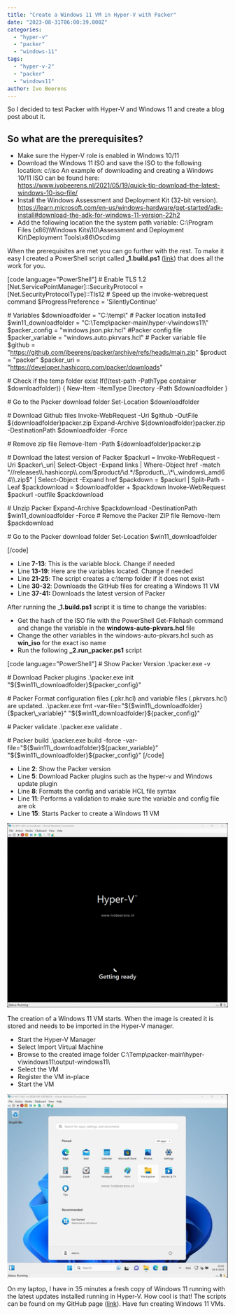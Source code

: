 ```yaml
---
title: "Create a Windows 11 VM in Hyper-V with Packer"
date: "2023-08-31T06:00:39.000Z"
categories: 
  - "hyper-v"
  - "packer"
  - "windows-11"
tags: 
  - "hyper-v-2"
  - "packer"
  - "windows11"
author: Ivo Beerens
---
```


So I decided to test Packer with Hyper-V and Windows 11 and create a blog post about it.

## So what are the prerequisites?

- Make sure the Hyper-V role is enabled in Windows 10/11
- Download the Windows 11 ISO and save the ISO to the following location: c:\\iso An example of downloading and creating a Windows 10/11 ISO can be found here: https://www.ivobeerens.nl/2021/05/19/quick-tip-download-the-latest-windows-10-iso-file/
- Install the Windows Assessment and Deployment Kit (32-bit version). https://learn.microsoft.com/en-us/windows-hardware/get-started/adk-install#download-the-adk-for-windows-11-version-22h2
- Add the following location the the system path variable: C:\\Program Files (x86)\\Windows Kits\\10\\Assessment and Deployment Kit\\Deployment Tools\\x86\\Oscdimg

When the prerequisites are met you can go further with the rest. To make it easy I created a PowerShell script called **\_1.build.ps1** ([link](https://github.com/ibeerens/packer/blob/main/hyper-v/windows11/_1.build.ps1)) that does all the work for you.

\[code language="PowerShell"\] # Enable TLS 1.2 \[Net.ServicePointManager\]::SecurityProtocol = \[Net.SecurityProtocolType\]::Tls12 # Speed up the invoke-webrequest command $ProgressPreference = 'SilentlyContinue'

\# Variables $downloadfolder = "C:\\temp\\" # Packer location installed $win11\_downloadfolder = "C:\\Temp\\packer-main\\hyper-v\\windows11\\" $packer\_config = "windows.json.pkr.hcl" #Packer config file $packer\_variable = "windows.auto.pkrvars.hcl" # Packer variable file $github = "https://github.com/ibeerens/packer/archive/refs/heads/main.zip" $product = "packer" $packer\_uri = "https://developer.hashicorp.com/packer/downloads"

\# Check if the temp folder exist If(!(test-path -PathType container $downloadfolder)) { New-Item -ItemType Directory -Path $downloadfolder }

\# Go to the Packer download folder Set-Location $downloadfolder

\# Download Github files Invoke-WebRequest -Uri $github -OutFile ${downloadfolder}packer.zip Expand-Archive ${downloadfolder}packer.zip -DestinationPath $downloadfolder -Force

\# Remove zip file Remove-Item -Path ${downloadfolder}packer.zip

\# Download the latest version of Packer $packurl = Invoke-WebRequest -Uri $packer\_uri| Select-Object -Expand links | Where-Object href -match "//releases\\.hashicorp\\.com/$product/\\d.\*/$product\_.\*\_windows\_amd64\\.zip$" | Select-Object -Expand href $packdown = $packurl | Split-Path -Leaf $packdownload = $downloadfolder + $packdown Invoke-WebRequest $packurl -outfile $packdownload

\# Unzip Packer Expand-Archive $packdownload -DestinationPath $win11\_downloadfolder -Force # Remove the Packer ZIP file Remove-Item $packdownload

\# Go to the Packer download folder Set-Location $win11\_downloadfolder

\[/code\]

- Line **7-13**: This is the variable block. Change if needed
- Line **13-19**: Here are the variables located. Change if needed
- Line **21-25**: The script creates a c:\\temp folder if it does not exist
- Line **30-32**: Downloads the GitHub files for creating a Windows 11 VM
- Line **37-41:** Downloads the latest version of Packer

After running the **\_1.build.ps1** script it is time to change the variables:

- Get the hash of the ISO file with the PowerShell Get-Filehash command and change the variable in the **windows-auto-pkvars.hcl** file
- Change the other variables in the windows-auto-pkvars.hcl such as **win\_iso** for the exact iso name
- Run the following **\_2.run\_packer.ps1** script

\[code language="PowerShell"\] # Show Packer Version .\\packer.exe -v

\# Download Packer plugins .\\packer.exe init "${$win11\_downloadfolder}${packer\_config}"

\# Packer Format configuration files (.pkr.hcl) and variable files (.pkrvars.hcl) are updated. .\\packer.exe fmt -var-file="${$win11\_downloadfolder}{$packer\_variable}" "${$win11\_downloadfolder}${packer\_config}"

\# Packer validate .\\packer.exe validate .

\# Packer build .\\packer.exe build -force -var-file="${$win11\_downloadfolder}${packer\_variable}" "${$win11\_downloadfolder}${packer\_config}" \[/code\]

- Line **2**: Show the Packer version
- Line **5**: Download Packer plugins such as the hyper-v and Windows update plugin
- Line **8**: Formats the config and variable HCL file syntax
- Line **11**: Performs a validation to make sure the variable and config file are ok
- Line **15**: Starts Packer to create a Windows 11 VM

![](images/install-1024x854.png)

The creation of a Windows 11 VM starts. When the image is created it is stored and needs to be imported in the Hyper-V manager.

- Start the Hyper-V Manager
- Select Import Virtual Machine
- Browse to the created image folder C:\\Temp\\packer-main\\hyper-v\\windows11\\output-windows11\\
- Select the VM
- Register the VM in-place
- Start the VM

![](images/win11-1024x854.jpg)

On my laptop, I have in 35 minutes a fresh copy of Windows 11 running with the latest updates installed running in Hyper-V. How cool is that! The scripts can be found on my GitHub page ([link](https://github.com/ibeerens/packer/tree/main/hyper-v/windows11)). Have fun creating Windows 11 VMs.



